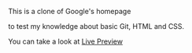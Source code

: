 This is a clone of Google's homepage

to test my knowledge about basic Git, HTML and CSS.

You can take a look at <a href="https://leog10.github.io/google-home/">Live Preview</a>
